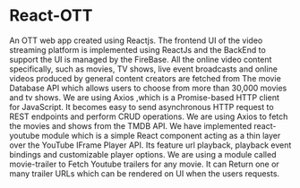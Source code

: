 # React-OTT
An OTT web app created using Reactjs. The frontend UI of the video streaming platform is implemented using ReactJs and the BackEnd to support the UI is managed by the FireBase. All the online video content specifically, such as movies, TV shows, live event broadcasts and online videos produced by general content creators are fetched from The movie Database API which allows users to choose from more than 30,000 movies and tv shows. We are using Axios ,which is a Promise-based HTTP client for JavaScript. It becomes easy to send asynchronous HTTP request to REST endpoints and perform CRUD operations. We are using Axios to fetch the movies and shows from the TMDB API. We have implemented react-youtube module which is a simple React component acting as a thin layer over the YouTube IFrame Player API. Its feature url playback, playback event bindings and customizable player options. We are using a module called movie-trailer to Fetch Youtube trailers for any movie. It can Return one or many trailer URLs which can be rendered on UI when the users requests.
